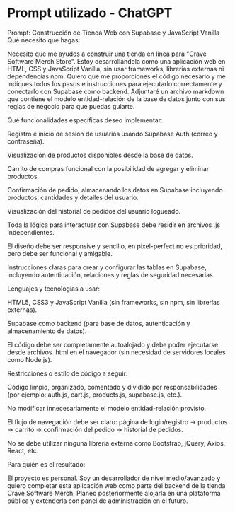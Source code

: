 # Prompt utilizado - ChatGPT

Prompt: Construcción de Tienda Web con Supabase y JavaScript Vanilla
Qué necesito que hagas:

Necesito que me ayudes a construir una tienda en línea para "Crave Software Merch Store". Estoy desarrollándola como una aplicación web en HTML, CSS y JavaScript Vanilla, sin usar frameworks, librerías externas ni dependencias npm. Quiero que me proporciones el código necesario y me indiques todos los pasos e instrucciones para ejecutarlo correctamente y conectarlo con Supabase como backend. Adjuntaré un archivo markdown que contiene el modelo entidad-relación de la base de datos junto con sus reglas de negocio para que puedas guiarte.

Qué funcionalidades específicas deseo implementar:

Registro e inicio de sesión de usuarios usando Supabase Auth (correo y contraseña).

Visualización de productos disponibles desde la base de datos.

Carrito de compras funcional con la posibilidad de agregar y eliminar productos.

Confirmación de pedido, almacenando los datos en Supabase incluyendo productos, cantidades y detalles del usuario.

Visualización del historial de pedidos del usuario logueado.

Toda la lógica para interactuar con Supabase debe residir en archivos .js independientes.

El diseño debe ser responsive y sencillo, en pixel-perfect no es prioridad, pero debe ser funcional y amigable.

Instrucciones claras para crear y configurar las tablas en Supabase, incluyendo autenticación, relaciones y reglas de seguridad necesarias.

Lenguajes y tecnologías a usar:

HTML5, CSS3 y JavaScript Vanilla (sin frameworks, sin npm, sin librerías externas).

Supabase como backend (para base de datos, autenticación y almacenamiento de datos).

El código debe ser completamente autoalojado y debe poder ejecutarse desde archivos .html en el navegador (sin necesidad de servidores locales como Node.js).

Restricciones o estilo de código a seguir:

Código limpio, organizado, comentado y dividido por responsabilidades (por ejemplo: auth.js, cart.js, products.js, supabase.js, etc.).

No modificar innecesariamente el modelo entidad-relación provisto.

El flujo de navegación debe ser claro: página de login/registro → productos → carrito → confirmación del pedido → historial de pedidos.

No se debe utilizar ninguna librería externa como Bootstrap, jQuery, Axios, React, etc.

Para quién es el resultado:

El proyecto es personal. Soy un desarrollador de nivel medio/avanzado y quiero completar esta aplicación web como parte del backend de la tienda Crave Software Merch. Planeo posteriormente alojarla en una plataforma pública y extenderla con panel de administración en el futuro.


